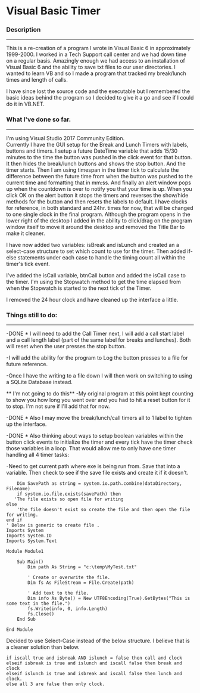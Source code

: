 # Visual Basic Timer

### Description
------
This is a re-creation of a program I wrote in Visual Basic 6 in approximately 1999-2000.  I worked in a Tech Support call center and we had down time on a regular basis.  Amazingly enough we had access to an installation of Visual Basic 6 and the ability to save txt files to our user directories.  I wanted to learn VB and so I made a program that tracked my break/lunch times and length of calls. 

I have since lost the source code and the executable but I remembered the basic ideas behind the program so I decided to give it a go and see if I could do it in VB.NET.  

### What I've done so far.
------
I'm using Visual Studio 2017 Community Edition.  
Currently I have the GUI setup for the Break and Lunch Timers with labels, buttons and timers.  I setup a future DateTime variable that adds 15/30 minutes to the time the button was pushed in the click event for that button. It then hides the break/lunch buttons and shows the stop button.  And the timer starts. Then I am using timespan in the timer tick to calculate the difference between the future time from when the button was pushed to the current time and formatting that in mm:ss.  And finally an alert window pops up when the countdown is over to notify you that your time is up. When you click OK on the alert button it stops the timers and reverses the show/hide methods for the button and then resets the labels to default.
I have clocks for reference, in both standard and 24hr. times for now, that will be changed to one single clock in the final program.  Although the program opens in the lower right of the desktop I added in the ability to click/drag on the program window itself to move it around the desktop and removed the Title Bar to make it cleaner.

I have now added two variables: isBreak and isLunch and created an a select-case structure to set which count to use for the timer.  Then added if-else statements under each case to handle the timing count all within the timer's tick event.  

I've added the isCall variable, btnCall button and added the isCall case to the timer.  I'm using the Stopwatch method to get the time elapsed from when the Stopwatch is started to the next tick of the Timer.  

I removed the 24 hour clock and have cleaned up the interface a little.


### Things still to do:
------
-DONE * I will need to add the Call Timer next, I will add a call start label and a call length label (part of the same label for breaks and lunches).  Both will reset when the user presses the stop button.

-I will add the ability for the program to Log the button presses to a file for future reference.

-Once I have the writing to a file down I will then work on switching to using a SQLite Database instead.

** I'm not going to do this** -My original program at this point kept counting to show you how long you went over and you had to hit a reset button for it to stop.  I'm not sure if I'll add that for now.

-DONE * Also I may move the break/lunch/call timers all to 1 label to tighten up the interface.

-DONE * Also thinking about ways to setup boolean variables within the button click events to initialize the timer and every tick have the timer check those variables in a loop.  That would allow me to only have one timer handling all 4 timer tasks:

-Need to get current path where exe is being run from. Save that into a variable. Then check to see if the save file exists and create it if it doesn't.  

``` Dim dataDirectory As String = String.Format("{0}\Data\", Environment.CurrentDirectory)
    Dim SavePath as string = system.io.path.combine(dataDirectory, Filename)
    if system.io.file.exists(savePath) then
   'The file exists so open file for writing
else 
    'the file doesn't exist so create the file and then open the file for writing.
end if
' Below is generic to create file .
Imports System
Imports System.IO
Imports System.Text

Module Module1

    Sub Main()
        Dim path As String = "c:\temp\MyTest.txt"

        ' Create or overwrite the file.
        Dim fs As FileStream = File.Create(path)

        ' Add text to the file.
        Dim info As Byte() = New UTF8Encoding(True).GetBytes("This is some text in the file.")
        fs.Write(info, 0, info.Length)
        fs.Close()
    End Sub

End Module

```
 Decided to use Select-Case instead of the below structure.  I believe that is a cleaner solution than below.
 ```
 if iscall true and isbreak AND islunch = false then call and clock
 elseif isbreak is true and islunch and iscall false then break and clock
 elseif islunch is true and isbreak and iscall false then lunch and clock.
 else all 3 are false then only clock.
 ```
